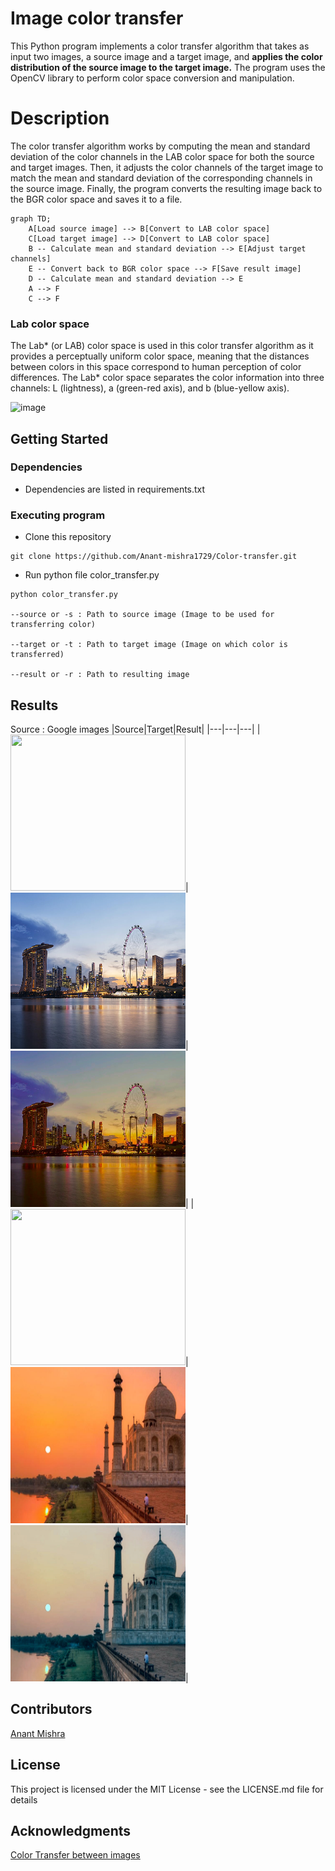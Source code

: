 # Image color transfer

This Python program implements a color transfer algorithm that takes as input two images, a source image and a target image, and **applies the color distribution of the source image to the target image.** The program uses the OpenCV library to perform color space conversion and manipulation.

# Description
The color transfer algorithm works by computing the mean and standard deviation of the color channels in the LAB color space for both the source and target images. Then, it adjusts the color channels of the target image to match the mean and standard deviation of the corresponding channels in the source image. Finally, the program converts the resulting image back to the BGR color space and saves it to a file.


```mermaid
graph TD;
    A[Load source image] --> B[Convert to LAB color space]
    C[Load target image] --> D[Convert to LAB color space]
    B -- Calculate mean and standard deviation --> E[Adjust target channels]
    E -- Convert back to BGR color space --> F[Save result image]
    D -- Calculate mean and standard deviation --> E
    A --> F
    C --> F
```

### Lab color space
The Lab* (or LAB) color space is used in this color transfer algorithm as it provides a perceptually uniform color space, meaning that the distances between colors in this space correspond to human perception of color differences. The Lab* color space separates the color information into three channels: L (lightness), a (green-red axis), and b (blue-yellow axis).

![image](https://user-images.githubusercontent.com/84588156/229015578-2ba508c7-cc74-4608-949e-85313f7bc4a4.png)


## Getting Started

### Dependencies 

* Dependencies are listed in requirements.txt

### Executing program

* Clone this repository

```
git clone https://github.com/Anant-mishra1729/Color-transfer.git
```
* Run python file color_transfer.py
```
python color_transfer.py 

--source or -s : Path to source image (Image to be used for transferring color)

--target or -t : Path to target image (Image on which color is transferred)

--result or -r : Path to resulting image
```

## Results
Source : Google images
|Source|Target|Result|
|---|---|---|
|<img align = "center`" src = "source/evening_beach.jpg" width = 280 height = 250>|<img align = "center`" src = "target/london.jpg" width = 280 height = 250>|<img align = "center`" src = "result/evening_beach_london.jpg" width = 280 height = 250>|
|<img align = "center`" src = "source/beach.jpg" width = 280 height = 250>|<img align = "center`" src = "target/taj_mahal.jpg" width = 280 height = 250>|<img align = "center`" src = "result/beach_taj_mahal.jpg" width = 280 height = 250>|
## Contributors

<a href="https://github.com/Anant-mishra1729">Anant Mishra</a>

## License

This project is licensed under the MIT License - see the LICENSE.md file for details

## Acknowledgments
<a href="https://www.cs.tau.ac.il/~turkel/imagepapers/ColorTransfer.pdf">Color Transfer between images</a>
